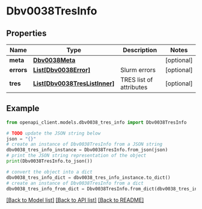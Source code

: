 # Dbv0038TresInfo


## Properties

Name | Type | Description | Notes
------------ | ------------- | ------------- | -------------
**meta** | [**Dbv0038Meta**](Dbv0038Meta.md) |  | [optional] 
**errors** | [**List[Dbv0038Error]**](Dbv0038Error.md) | Slurm errors | [optional] 
**tres** | [**List[Dbv0038TresListInner]**](Dbv0038TresListInner.md) | TRES list of attributes | [optional] 

## Example

```python
from openapi_client.models.dbv0038_tres_info import Dbv0038TresInfo

# TODO update the JSON string below
json = "{}"
# create an instance of Dbv0038TresInfo from a JSON string
dbv0038_tres_info_instance = Dbv0038TresInfo.from_json(json)
# print the JSON string representation of the object
print(Dbv0038TresInfo.to_json())

# convert the object into a dict
dbv0038_tres_info_dict = dbv0038_tres_info_instance.to_dict()
# create an instance of Dbv0038TresInfo from a dict
dbv0038_tres_info_from_dict = Dbv0038TresInfo.from_dict(dbv0038_tres_info_dict)
```
[[Back to Model list]](../README.md#documentation-for-models) [[Back to API list]](../README.md#documentation-for-api-endpoints) [[Back to README]](../README.md)



